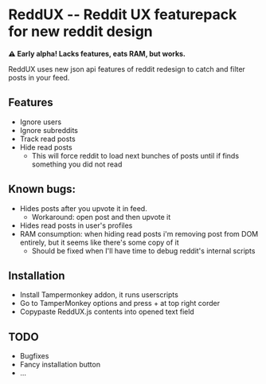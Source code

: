# ReddUX -- Reddit UX featurepack for new reddit design
**⚠️ Early alpha! Lacks features, eats RAM, but works.**

ReddUX uses new json api features of reddit redesign to catch and filter posts in your feed.

## Features
* Ignore users
* Ignore subreddits
* Track read posts
* Hide read posts 
  * This will force reddit to load next bunches of posts until if finds something you did not read

## Known bugs:
* Hides posts after you upvote it in feed.
  * Workaround: open post and then upvote it
* Hides read posts in user's profiles
* RAM consumption: when hiding read posts i'm removing post from DOM entirely, but it seems like there's some copy of it
  * Should be fixed when I'll have time to debug reddit's internal scripts
  
## Installation
* Install Tampermonkey addon, it runs userscripts
* Go to TamperMonkey options and press + at top right corder
* Copypaste ReddUX.js contents into opened text field

## TODO
* Bugfixes
* Fancy installation button
* ...
